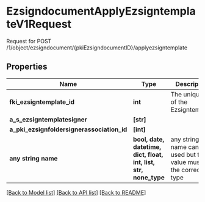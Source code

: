 # EzsigndocumentApplyEzsigntemplateV1Request

Request for POST /1/object/ezsigndocument/{pkiEzsigndocumentID}/applyezsigntemplate

## Properties
Name | Type | Description | Notes
------------ | ------------- | ------------- | -------------
**fki_ezsigntemplate_id** | **int** | The unique ID of the Ezsigntemplate | 
**a_s_ezsigntemplatesigner** | **[str]** |  | 
**a_pki_ezsignfoldersignerassociation_id** | **[int]** |  | 
**any string name** | **bool, date, datetime, dict, float, int, list, str, none_type** | any string name can be used but the value must be the correct type | [optional]

[[Back to Model list]](../README.md#documentation-for-models) [[Back to API list]](../README.md#documentation-for-api-endpoints) [[Back to README]](../README.md)


